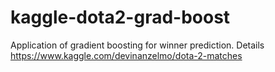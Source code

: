 # kaggle-dota2-grad-boost
Application of gradient boosting for winner prediction. Details https://www.kaggle.com/devinanzelmo/dota-2-matches
